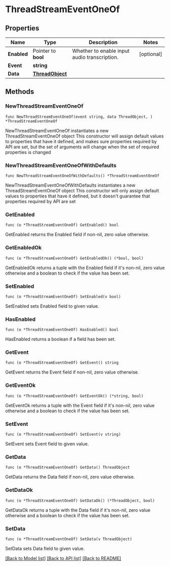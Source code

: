 # ThreadStreamEventOneOf

## Properties

Name | Type | Description | Notes
------------ | ------------- | ------------- | -------------
**Enabled** | Pointer to **bool** | Whether to enable input audio transcription. | [optional] 
**Event** | **string** |  | 
**Data** | [**ThreadObject**](ThreadObject.md) |  | 

## Methods

### NewThreadStreamEventOneOf

`func NewThreadStreamEventOneOf(event string, data ThreadObject, ) *ThreadStreamEventOneOf`

NewThreadStreamEventOneOf instantiates a new ThreadStreamEventOneOf object
This constructor will assign default values to properties that have it defined,
and makes sure properties required by API are set, but the set of arguments
will change when the set of required properties is changed

### NewThreadStreamEventOneOfWithDefaults

`func NewThreadStreamEventOneOfWithDefaults() *ThreadStreamEventOneOf`

NewThreadStreamEventOneOfWithDefaults instantiates a new ThreadStreamEventOneOf object
This constructor will only assign default values to properties that have it defined,
but it doesn't guarantee that properties required by API are set

### GetEnabled

`func (o *ThreadStreamEventOneOf) GetEnabled() bool`

GetEnabled returns the Enabled field if non-nil, zero value otherwise.

### GetEnabledOk

`func (o *ThreadStreamEventOneOf) GetEnabledOk() (*bool, bool)`

GetEnabledOk returns a tuple with the Enabled field if it's non-nil, zero value otherwise
and a boolean to check if the value has been set.

### SetEnabled

`func (o *ThreadStreamEventOneOf) SetEnabled(v bool)`

SetEnabled sets Enabled field to given value.

### HasEnabled

`func (o *ThreadStreamEventOneOf) HasEnabled() bool`

HasEnabled returns a boolean if a field has been set.

### GetEvent

`func (o *ThreadStreamEventOneOf) GetEvent() string`

GetEvent returns the Event field if non-nil, zero value otherwise.

### GetEventOk

`func (o *ThreadStreamEventOneOf) GetEventOk() (*string, bool)`

GetEventOk returns a tuple with the Event field if it's non-nil, zero value otherwise
and a boolean to check if the value has been set.

### SetEvent

`func (o *ThreadStreamEventOneOf) SetEvent(v string)`

SetEvent sets Event field to given value.


### GetData

`func (o *ThreadStreamEventOneOf) GetData() ThreadObject`

GetData returns the Data field if non-nil, zero value otherwise.

### GetDataOk

`func (o *ThreadStreamEventOneOf) GetDataOk() (*ThreadObject, bool)`

GetDataOk returns a tuple with the Data field if it's non-nil, zero value otherwise
and a boolean to check if the value has been set.

### SetData

`func (o *ThreadStreamEventOneOf) SetData(v ThreadObject)`

SetData sets Data field to given value.



[[Back to Model list]](../README.md#documentation-for-models) [[Back to API list]](../README.md#documentation-for-api-endpoints) [[Back to README]](../README.md)


